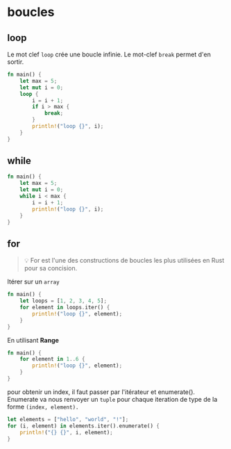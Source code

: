 
# boucles

## loop

Le mot clef `loop` crée une boucle infinie. Le mot-clef `break` permet d'en sortir.

```rust
fn main() {
    let max = 5;
    let mut i = 0;
    loop {
        i = i + 1;
        if i > max {
            break;
        }
        println!("loop {}", i);
    }
}
```

## while

```rust
fn main() {
    let max = 5;
    let mut i = 0;
    while i < max {
        i = i + 1;
        println!("loop {}", i);
    }
}
```

## for

> 💡 For est l'une des constructions de boucles les plus utilisées en Rust pour sa concision.

Itérer sur un `array`

```rust
fn main() {
    let loops = [1, 2, 3, 4, 5];
    for element in loops.iter() {
        println!("loop {}", element);
    }
}
```

En utilisant **Range**

```rust
fn main() {
    for element in 1..6 {
        println!("loop {}", element);
    }
}
```

pour obtenir un index, il faut passer par l'itérateur et enumerate(). Enumerate va nous renvoyer un `tuple` pour chaque iteration de type de la forme `(index, element).`

```rust
let elements = ["hello", "world", "!"];
for (i, element) in elements.iter().enumerate() {
    println!("{} {}", i, element);
}
```
